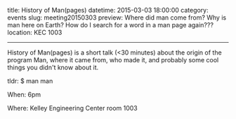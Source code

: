 title: History of Man(pages)
datetime: 2015-03-03 18:00:00
category: events
slug: meeting20150303
preview: Where did man come from? Why is man here on Earth? How do I search for a word in a man page again???
location: KEC 1003

---

History of Man(pages) is a short talk (<30 minutes) about the origin of the
program Man, where it came from, who made it, and probably some cool things
you didn't know about it.

tldr: $ man man

When: 6pm

Where: Kelley Engineering Center room 1003
